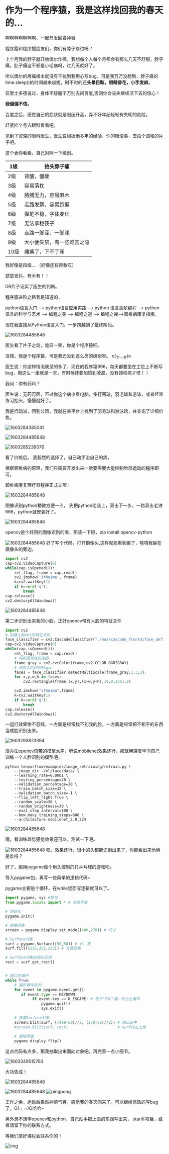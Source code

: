 # 作为一个程序猿，我是这样找回我的春天的...

啊啊啊啊啊啊啊，一起开发回春神器



程序猿和程序媛朋友们，你们有脖子疼过吗？ 

上个月我的脖子就开始偶尔作痛，我想每个人每个月都会有那么几天不舒服，脖子痛，肚子痛这不都是小毛病吗，过几天就好了。

所以偶尔的疼痛根本就没有干扰到我用心写bug，可是我万万没想到，脖子痛的time.sleep()的时间越来越短，时不时的还**头晕目眩，眼睛昏花，小手发麻**。



亚里士多德说过，身体不舒服千万别去问百度,否则你会丧失继续活下去的信心！

**我偏偏不信。**



百度之后，感觉自己的症状就是眼压升高，弄不好年纪轻轻有失明的危险。



赶紧挂个号去眼科看看吧。



见到了资深的眼科医生，医生说根据他多年的经验，你的眼没事，去拍个颈椎的片子吧。 

这个表你看看。自己对照一下级别。

| 1级  | 抬头脖子痛                 |
| ---- | -------------------------- |
| 2级  | 背酸，僵硬                 |
| 3级  | 容易落枕                   |
| 4级  | 胳膊无力，容易麻木         |
| 5级  | 走路发飘，容易跑偏         |
| 6级  | 握笔不稳，字体变化         |
| 7级  | 无法拿稳筷子               |
| 8级  | 走路一脚深，一脚浅         |
| 9级  | 大小便失禁，有一些难言之隐 |
| 10级 | 瘫痪了，下不了床           |

我好像是四级....（好像还有得救哎）

瑟瑟发抖，有木有！！



DR片子证实了医生的判断。



程序猿进阶之路我是知道的，

python语言入门 —> python语言应用实践 —> python 语言高阶编程 —> python语言的科学与艺术 —> 编程之美 —> 编程之道 —> 编程之禅—>颈椎病康复指南，

现在我直接从Python语言入门，一步跨越到了最终阶段。

![1603284485648](https://raw.githubusercontent.com/itheima1/face_ping_pong/master/img/1603284644104.png) 

医生看了片子之后，诡异一笑，你是个程序猿吧。



没错，我是个程序猿，可是我还没到这么高的级别呀。 o(╥﹏╥)o



医生说：你这种情况我见的多了，现在的程序猿996，每天都要坐在工位上不断写bug，而这么一坐就是一天，有时候还要加班到凌晨，没有颈椎病才怪！！



我问：你有药吗？



医生说：无药可医，不过你这个病少看电脑，多打网球，羽毛球和游泳，或者经常练习抬头，慢慢就好了。



我是行动派，回到公司，我就在某平台上找到了羽毛球和游泳馆，并查询了详细价格。

![1603284385041](https://raw.githubusercontent.com/itheima1/face_ping_pong/master/img/1603284385041-1603430049883.png)

![1603284485648](https://raw.githubusercontent.com/itheima1/face_ping_pong/master/img/1603284485648-1603430049883.png)

![1603285239076](https://raw.githubusercontent.com/itheima1/face_ping_pong/master/img/1603285239076-1603430049883.png)

看了价格后。 我毅然的选择了，自己动手治自己的病，

根据颈椎病的原理，我们只需要开发出来一款要需要大量控制脸部运动的程序即可。



颈椎病康复理疗器程序正式立项！

![1603284485648](https://raw.githubusercontent.com/itheima1/face_ping_pong/master/img/1603346421129.png)



图像识别python稍微方便一点， 先把python给装上，双击下一步，一路双击老铁666，python就安装好了。

![1603284485648](https://raw.githubusercontent.com/itheima1/face_ping_pong/master/img/1603343437820.png)

opencv是个好用的图像识别的库，那装一下把，pip install opencv-python

![1603284485648](https://raw.githubusercontent.com/itheima1/face_ping_pong/master/img/1603343253440.png)
好了写个代码，打开摄像头,这样就能看到画了，嘻嘻我躲在摄像头的旁边。

```python
import cv2
cap=cv2.VideoCapture(0)
while(cap.isOpened()):
    ret_flag, frame = cap.read()
    cv2.imshow('itheima', frame)
    k=cv2.waitKey(1)
    if k==ord('q'):
        break
cap.release()
cv2.destoryAllWindows()
```

![1603284485648](https://raw.githubusercontent.com/itheima1/face_ping_pong/master/img/1603346806491.png)

第二步识别出来我的小脸，正好opencv带有人脸的特征文件

```python
import cv2
# 加载人脸xml的特征文件
face_classifier = cv2.CascadeClassifier("./haarcascade_frontalface_default.xml")
cap=cv2.VideoCapture(0)
while(cap.isOpened()):
    ret_flag, frame = cap.read()
    # 将彩图转成灰度图
    frame_gray = cv2.cvtColor(frame,cv2.COLOR_BGR2GRAY)
	# 调用人脸识别的api             
    faces = face_classifier.detectMultiScale(frame_gray,1.3,3);
    for x,y,w,h in faces:
        cv2.rectangle(frame,(x,y),(x+w,y+h),(0,0,255),2)

    cv2.imshow("itheima",frame)
    k=cv2.waitKey(1)
    if k==ord('q'):
        break
cap.release()
cv2.destoryAllWindows()

```

一运行效果惨不忍睹，一方面是经常找不到我的脸，一方面是经常把不相干的东西当成脸识别出来。

![1603293873394](https://raw.githubusercontent.com/itheima1/face_ping_pong/master/img/1603293873394-1603430049883.png)



没办法opencv自带的模型太差，听说mobilenet效果还行，那就用深度学习自己训练一个人脸识别的模型吧，

```
python tensorflow/examples/image_retraining/retrain.py \
    --image_dir ~/ml/face/data/ \
    --learning_rate=0.0001 \
    --testing_percentage=20 \
    --validation_percentage=20 \
    --train_batch_size=32 \
    --validation_batch_size=-1 \
    --flip_left_right True \
    --random_scale=30 \
    --random_brightness=30 \
    --eval_step_interval=100 \
    --how_many_training_steps=600 \
    --architecture mobilenet_2.0_224
```

![1603284485648](https://raw.githubusercontent.com/itheima1/face_ping_pong/master/img/1603294187741.png)

嗯，看训练趋势感觉效果还可以。测试一下吧。



![1603284485648](https://raw.githubusercontent.com/itheima1/face_ping_pong/master/img/1603295288791.png)
嗯，效果还行，很小的头都能识别出来了，你能看出来他俩是谁吗？





好了，那用pygame做个用头控制的打乒乓球的游戏吧。

导入pygame包，再写一些简单的逻辑代码~

pygame主要是个循环，在while里面写逻辑就可以了。

```python
import pygame, sys #导包
from pygame.locals import * # 全局常量

# 初始化
pygame.init()

# 屏幕对象
screen = pygame.display.set_mode((400,270)) # 尺寸

# Surface对象
surf = pygame.Surface((50,50)) # 长、宽
surf.fill((255,255,255)) # 背景颜色

# Surface对象的矩形区域
rect = surf.get_rect()


# 窗口主循环
while True:
    # 遍历事件队列    
    for event in pygame.event.get():
       if event.type == KEYDOWN:           
            if event.key == K_ESCAPE: # 按下'ESC'键，终止主循环
                pygame.quit()
                sys.exit()                
    
    # 放置Surface对象
    screen.blit(surf, ((400-50)//2, (270-50)//2)) # 窗口正中
    #screen.blit(surf, rect)                      # surf的左上角
    
    # 重绘界面
    pygame.display.flip()
```



这点代码有点多，那我抽取出来面向对象吧，再完善一点小细节。

![1603349515763](https://raw.githubusercontent.com/itheima1/face_ping_pong/master/img/1603349515763-1603430049883.png)





大功告成！

![1603284485648](https://raw.githubusercontent.com/itheima1/face_ping_pong/master/img/1603345120673.png)

![1603284485648](https://raw.githubusercontent.com/itheima1/face_ping_pong/master/img/1603344458979.png)
![pingpong](https://raw.githubusercontent.com/itheima1/face_ping_pong/master/img/pingpong.gif)



工作之余，运动后果然神清气爽，感觉我的春天回来了。可以继续高效的写bug了。O(∩_∩)O哈哈~





另外想不想学opencv和python，自己动手把上面的东西写出来， star本项目，或者请留下你的联系方式。

等我们录好课程会联系你的！



 ![img](https://raw.githubusercontent.com/itheima1/face_ping_pong/master/img/qrcode-1603430049883.ashx) 

